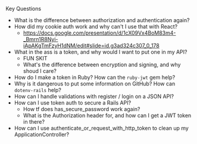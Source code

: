 Key Questions
- What is the difference between authorization and authentication again?
- How did my cookie auth work and why can't I use that with React?
  - https://docs.google.com/presentation/d/1cX09Vx4BoM83m4-_Bmrn1R8Nyi-iApAKgTmFzyH1dNM/edit#slide=id.g3ad324c307_0_178
- What in the ass is a token, and why would I want to put one in my API?
  - FUN SKIT
  - What's the difference between encryption and signing, and why shoud I care?
- How do I make a token in Ruby? How can the `ruby-jwt` gem help?
- Why is it dangerous to put some information on GitHub? How can `dotenv-rails` help?
- How can I handle validations with register / login on a JSON API?
- How can I use token auth to secure a Rails API?
  - How tf does has_secure_password work again?
  - What is the Authorization header for, and how can I get a JWT token in there?
- How can I use authenticate_or_request_with_http_token to clean up my ApplicationController?